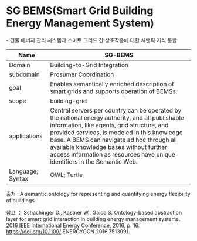# SG BEMS(Smart Grid Building Energy Management System)

&#45; 건물 에너지 관리 시스템과 스마트 그리드 간 상호작용에 대한 시맨틱 지식 통합

| Name             | SG-BEMS                                                                                                                                                                                                                                                                                                                                                             |
| ---------------- | ------------------------------------------------------------------------------------------------------------------------------------------------------------------------------------------------------------------------------------------------------------------------------------------------------------------------------------------------------------------- |
| Domain           | Building-to-Grid Integration                                                                                                                                                                                                                                                                                                                                        |
| subdomain        | Prosumer Coordination                                                                                                                                                                                                                                                                                                                                               |
| goal             | Enables semantically enriched description of smart grids and supports operation of BEMSs.                                                                                                                                                                                                                                                                           |
| scope            | building-grid                                                                                                                                                                                                                                                                                                                                                       |
| applications     | Central servers per country can be operated by the national energy authority, and all publishable information, like agents, grid structure, and provided services, is modeled in this knowledge base. A BEMS can navigate ad hoc through all available knowledge bases without further access information as resources have unique identifiers in the Semantic Web. | 
| Language; Syntax | OWL; Turtle                                                                                                                                                                                                                                                                                                                                                         |

출처 :  A semantic ontology for representing and quantifying energy flexibility of buildings

참고 ： Schachinger D., Kastner W., Gaida S. Ontology-based abstraction layer for smart grid interaction in building energy management systems. 2016 IEEE International Energy Conference, 2016, p. 16. https://doi.org/10.1109/ ENERGYCON.2016.7513991.